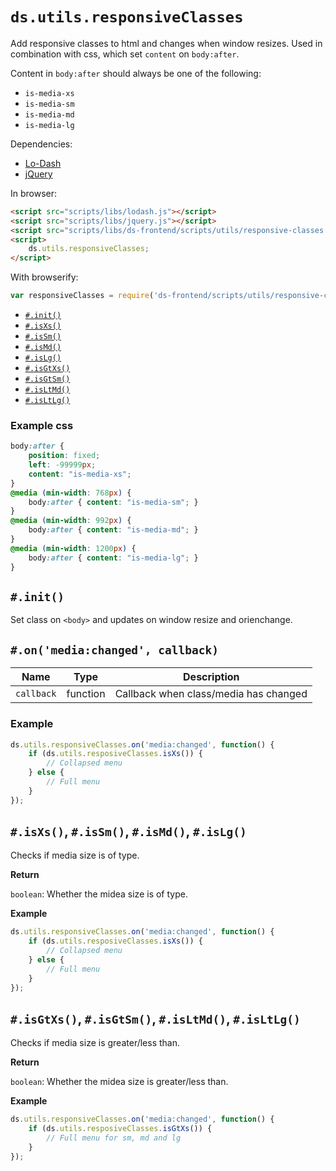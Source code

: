 # `ds.utils.responsiveClasses`

Add responsive classes to html and changes when window resizes.
Used in combination with css, which set `content` on `body:after`.

Content in `body:after` should always be one of the following:

- `is-media-xs`
- `is-media-sm`
- `is-media-md`
- `is-media-lg`

Dependencies:

- [Lo-Dash](https://lodash.com/)
- [jQuery](http://jquery.com/download/)

In browser:

```html
<script src="scripts/libs/lodash.js"></script>
<script src="scripts/libs/jquery.js"></script>
<script src="scripts/libs/ds-frontend/scripts/utils/responsive-classes.js"></script>
<script>
    ds.utils.responsiveClasses;
</script>
```

With browserify:

```js
var responsiveClasses = require('ds-frontend/scripts/utils/responsive-classes');
```

- [`#.init()`](#init)
- [`#.isXs()`](#isxs-issm-ismd-islg)
- [`#.isSm()`](#isxs-issm-ismd-islg)
- [`#.isMd()`](#isxs-issm-ismd-islg)
- [`#.isLg()`](#isxs-issm-ismd-islg)
- [`#.isGtXs()`](#isgtxs-isgtsm-isltmd-isltlg)
- [`#.isGtSm()`](#isgtxs-isgtsm-isltmd-isltlg)
- [`#.isLtMd()`](#isgtxs-isgtsm-isltmd-isltlg)
- [`#.isLtLg()`](#isgtxs-isgtsm-isltmd-isltlg)

### Example css

```css
body:after {
    position: fixed;
    left: -99999px;
    content: "is-media-xs";
}
@media (min-width: 768px) {
    body:after { content: "is-media-sm"; }
}
@media (min-width: 992px) {
    body:after { content: "is-media-md"; }
}
@media (min-width: 1200px) {
    body:after { content: "is-media-lg"; }
}
```

## `#.init()`

Set class on `<body>` and updates on window resize and orienchange.

## `#.on('media:changed', callback)`

| Name | Type | Description |
| --- | --- | --- |
| `callback` | function | Callback when class/media has changed |

### Example

```js
ds.utils.responsiveClasses.on('media:changed', function() {
    if (ds.utils.resposiveClasses.isXs()) {
        // Collapsed menu
    } else {
        // Full menu
    }
});
```

## `#.isXs()`, `#.isSm()`, `#.isMd()`, `#.isLg()`

Checks if media size is of type.

__Return__

`boolean`: Whether the midea size is of type.

__Example__

```js
ds.utils.responsiveClasses.on('media:changed', function() {
    if (ds.utils.resposiveClasses.isXs()) {
        // Collapsed menu
    } else {
        // Full menu
    }
});
```

## `#.isGtXs()`, `#.isGtSm()`, `#.isLtMd()`, `#.isLtLg()`

Checks if media size is greater/less than.

__Return__

`boolean`: Whether the midea size is greater/less than.

__Example__

```js
ds.utils.responsiveClasses.on('media:changed', function() {
    if (ds.utils.resposiveClasses.isGtXs()) {
        // Full menu for sm, md and lg
    }
});
```
